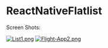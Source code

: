 # ReactNativeFlatlist

Screen Shots:

[![List1.png](https://i.postimg.cc/fLXYK1gc/List1.png)](https://postimg.cc/0Mk65Xvj)
[![Flight-App2.png](https://i.postimg.cc/Y9cWhbqh/Flight-App2.png)](https://postimg.cc/94pMkP9h)
